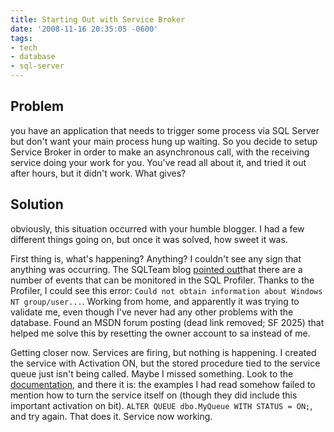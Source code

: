 ```yaml
---
title: Starting Out with Service Broker
date: '2008-11-16 20:35:05 -0600'
tags:
- tech
- database
- sql-server
---
```


## Problem

you have an application that needs to trigger some process via SQL
Server but don't want your main process hung up waiting. So you decide to setup
Service Broker in order to make an asynchronous call, with the receiving service
doing your work for you. You've read all about it, and tried it out after hours,
but it didn't work. What gives?

<!-- truncate -->

## Solution

obviously, this situation occurred with your humble blogger. I had
a few different things going on, but once it was solved, how sweet it was.

First thing is, what's happening? Anything? I couldn't see any sign that
anything was occurring. The SQLTeam blog [pointed out](https://www.sqlteam.com/article/how-to-troubleshoot-service-broker-problems)that
there are a number of events that can be monitored in the SQL Profiler. Thanks
to the Profiler, I could see this error: `Could not obtain information about
Windows NT group/user...`. Working from home, and apparently it was trying to
validate me, even though I've never had any other problems with the database.
Found an MSDN forum posting (dead link removed; SF 2025) that helped me solve
this by resetting the owner account to sa instead of me.

Getting closer now. Services are firing, but nothing is happening. I created the
service with Activation ON, but the stored procedure tied to the service queue
just isn't being called. Maybe I missed something. Look to the
[documentation](https://msdn.microsoft.com/en-us/library/ms189529.aspx), and
there it is: the examples I had read somehow failed to mention how to turn the
service itself on (though they did include this important activation on bit).
`ALTER QUEUE dbo.MyQueue WITH STATUS = ON;`, and try again. That does it.
Service now working.
